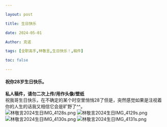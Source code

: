 ```yaml
---

layout: post

title: 生日快乐 

date: 2024-05-01

Author: 克诺

tags: [全职高手,林敬言,生日快乐！,稿件]

toc: false

---
```


#### 祝你28岁生日快乐。

**私人稿件，请勿二次上传/用作头像/壁纸**
<br>
祝我哥生日快乐，在不确定的某个时空里悄悄28了但是，突然感觉如果是注视着你的人生的话我又相信它会是旷野了^^。
<br>
![林敬言2024生日IMG_4128s.png](https://s3.bmp.ovh/imgs/2025/03/28/5a17fe0bf086ea1d.png)
![林敬言2024生日IMG_4129s.png](https://s3.bmp.ovh/imgs/2025/03/28/fde4fc10e3f623a2.png)
![林敬言2024生日IMG_4130s.png](https://s3.bmp.ovh/imgs/2025/03/28/9ec23915e89217db.png)
![林敬言2024生日IMG_4131s.png](https://s3.bmp.ovh/imgs/2025/03/28/6286ed28f6b599da.png)
